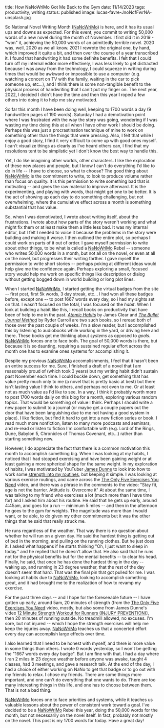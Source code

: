 title: How NaNoWriMo Got Me Back to the Gym
date: 11/14/2023
tags: productivity, writing
status: published
image: lucas-favre-JnoNcfFwrNA-unsplash.jpg

So National Novel Writing Month ([NaNoWriMo]) is here, and it has its usual ups and downs as expected.  For this event, you commit to writing 50,000 words of a new novel during the month of November.  I first did it in 2019 - "won" it, achieving the 50,000 words of an admittedly terrible novel.  2020 was, well, 2020 as we all know.  2021 I rewrote the original one, by hand,  which improved it quite a bit, and then over the course of a year transcribed it.  I found that handwriting it had some definite benefits.  I felt that I could turn off my internal editor more effectively, I was less likely to get distracted because I was away from the technology, I could squeeze in writing during times that would be awkward or impossible to use a computer (e.g. watching a concert on TV with the family, waiting in the car to pick someone up, etc...), and I think there is some non-tangible benefit to the physical process of handwriting that I can't put my finger on.  The next year, 2022, I decided I didn't have the time and then this year I roped a few others into doing it to help me stay motivated.  

So far this month I have been doing well, keeping to 1700 words a day (9 handwritten pages of 190 words).  Saturday I had a demotivation point where I was frustrated with the way the story was going, wondering if I was wasting my time doing this at all when I have other work I should be doing.  Perhaps this was just a procrastination technique of mine to work on something other than the things that were pressing.  Also, I felt that while I enjoy a good story, I find it very difficult to come up with good ones myself.  I can't visualize things as clearly as I've heard others can, I find that my resolutions tent to be simplistic yet I don't know the best way to handle this.  

Yet, I do like imagining other worlds, other characters.  I like the exploration of these new places and people, but I know I can't do everything I'd like to do in life -- I have to choose, so what to choose?  The good thing about [NaNoWriMo] is the commitment to write, to look to produce volume rather than focus on quality.  It is this permission to write something bad that is motivating -- and gives the raw material to improve afterward.  It is the experimenting, and playing with words, that might get one to be better.  It is the act of showing up each day to do something challenging, but not overwhelming, where the cumulative effect across a month is something substantial that has value.  

So, when I was demotivated, I wrote about writing itself, about the frustrations.  I wrote about how parts of the story weren't working and what might fix them or at least make them a little less bad.  It was my internal editor, but I felt I needed to voice it because the problems in the story were building and making it worse.  I then outlined the entire plot, so perhaps I could work on parts of it out of order.  I gave myself permission to write about other things, to be what is called a [NaNoWriMo] Rebel -- someone who writes 50,000 words in a month, but not all on the novel, or even at all on the novel, but progresses their writing farther.  I gave myself the permission to write short stories -- perhaps poking at different ideas would help give me the confidence again.  Perhaps exploring a small, focused story would help me work on specific things like description or dialog without getting bogged down in world building or long plot lines.

When I started [NaNoWriMo], I started getting the virtual badges from the site -- first post, first 5k words, 3 day streak, etc...  I had won all these badges before, except one -- to post 1667 words every day, so i had my sights set on that.  I wasn't focused on the total, I was focused on the *habit*.  When I look at building a habit like this, I recall books on productivity that have been of help to me in the past.  [*Atomic Habits*](https://jamesclear.com/atomic-habits) by James Clear and [*The Bullet Journal Method*](https://bulletjournal.com/pages/book) by Ryder Carroll are two such books, so I reread both of those over the past couple of weeks.   I'm a slow reader, but I accomplished this by listening to audiobooks while working in the yard, or driving here and there.  These books get me thinking about *systems* as opposed to *goals*.  [NaNoWriMo] forces one to face both.  The goal of 50,000 words is there, but because it is so daunting, requiring a sustained regular effort across the month one has to examine ones systems for accomplishing it.

Despite my previous [NaNoWriMo] accomplishments, I feel that it hasn't been an entire success for me.  Sure, I finished a draft of a novel that I am reasonably proud of (which took 3 years) but my writing habit didn't sustain past November each time.  I could buckle down, get something that has value pretty much only to me (a novel that is pretty basic at best) but there isn't lasting value I think to others, and perhaps not even to me.  Or at least not as much value as I'd like to see.  In a way, I think it probably worth more to post 1700 words daily on this blog for a month, exploring various random topics.  That would be something of value I think.  Perhaps I should write a new paper to submit to a journal (or maybe get a couple papers out the door that have been languishing due to me not having a good system in place).   I like fiction, but find it hard to get into a new fiction series or book.  I read much more nonfiction, listen to many more podcasts and seminars, and re-read or listen to fiction I'm comfortable with (e.g. Lord of the Rings, Dune, Babylon 5, Chronicles of Thomas Covenant, etc...) rather than starting something new.

However, I do appreciate the fact that there is a common motivation this month to accomplish something big.  When I was looking at my habits, I noticed that I had stopped exercising and have been gaining weight or at least gaining a more spherical shape for the same weight.  In my exploration of habits, I was motivated by YouTuber [James Dunne](https://www.youtube.com/@JamesDunne) to look into how to work some [strength into my routines](https://youtu.be/bLdrCTponaE?si=IxNf7-hM94ASMbvM), but keeping it simple.  I was looking at various exercise routings, and came across the [The Only Five Exercises You Need](https://youtu.be/nnf1YyMB39g?si=3nRVrMhIkEff7XjD) video, and there was a phrase in the comments to the video: "Stay fit, age is not the barrier. Attitude is. Overcome it"  At about the same time,  I was talking to my friend who exercises a lot (much more than I have time for) and I asked him about his routine.  He said that he gets up early, around 4:45am, and goes for a run -- minimum 5 miles -- and then in the afternoon he goes to the gym for weights.  The magnitude was more than I would want, or be able, to do given my other commitments but it was the other things that he said that really struck me.  

He runs regardless of the weather.  That way there is no question about whether he will run on a given day.  He said the hardest thing is getting out of bed in the morning, and pulling on the running clothes.  But he just does it.  I asked what happens if he starts thinking "Oh, I just want to sleep in today." and he replied that he doesn't allow that.  He also said that he runs not for the physical benefits but for the mental benefits -- to clear his head.  Finally, he said, that once he has done the hardest thing in the day -- waking up, and running in 23 degree weather, that the rest of the day doesn't seem that hard.  That was the final pin that got pulled for me.  I was looking at habits due to [NaNoWriMo], looking to accomplish something great, and it had brought me to the realization of how to revamp my exercise.  

For the past three days -- and I hope for the foreseeable future -- I have gotten up early, around 5am, 20 minutes of strength (from the [The Only Five Exercises You Need](https://youtu.be/nnf1YyMB39g?si=3nRVrMhIkEff7XjD) video, mostly, but also some from James Dunne's video [12 Minute Strength Workout for Runners (INJURY PREVENTION)](https://youtu.be/bLdrCTponaE?si=ts3nsQxOgwMsrr06)), then 20 minutes of running outside.  No treadmill allowed, no excuses.  I'm sore, but not injured -- which I hope the strength exercises will help me keep the injuries away.  [NaNoWriMo] teaches us that a concerted effort every day can accomplish large effects over time.  

I also learned that I need to be honest with myself, and there is more value in some things than others.  I wrote 0 words yesterday, so I won't be getting the "1667 words every day badge".  But I am fine with that.  I had a day where I ran 2 miles in 23 degree weather before anyone was awake, taught 4 classes, had 3 meetings, and gave a research talk.  At the end of the day, I had a choice of either working on NaNo to get that badge or to go out with my friends to relax.  I chose my friends.    There are some things more important, and one can't do everything that one wants to do.  There are too many interesting things in this life, and one has to choose between them.  That is not a bad thing.

[NaNoWriMo] forces one to face priorities and systems, while it teaches us valuable lessons about the power of consistent work toward a goal.  I've decided to be a [NaNoWriMo] Rebel this year, doing the 50,000 words for the month, but not necessarily on the novel itself.  In fact, probably not mostly on the novel.  This post is my 1700 words for today.  Have a great day!

[NaNoWriMo]: http://nanowrimo.org